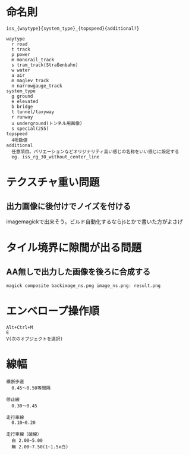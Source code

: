 # 命名則

```
iss_{waytype}{system_type}_{topspeed}{additional?}

waytype
  r road
  t track
  p power
  m monorail_track
  s tram_track(Straßenbahn)
  w water
  a air
  m maglev_track
  n narrowgauge_track
system_type
  g ground
  e elevated
  b bridge
  t tunnel/taxyway
  r runway
  u underground(トンネル用画像)
  s special(255)
topspeed
  4桁数値
additional
  任意項目。バリエーションなどオリジナリティ高い感じの名称をいい感じに設定する
  eg. iss_rg_30_without_center_line
```

# テクスチャ重い問題

## 出力画像に後付けでノイズを付ける
imagemagickで出来そう。ビルド自動化するならjsとかで書いた方がよさげ

# タイル境界に隙間が出る問題
## AA無しで出力した画像を後ろに合成する

```
magick composite backimage_ns.png image_ns.png: result.png
```

# エンベロープ操作順

```
Alt+Ctrl+M
E
V(次のオブジェクトを選択)
```

# 線幅
```
横断歩道
  0.45～0.50等間隔

停止線
  0.30～0.45

走行車線
  0.10~0.20

走行車線（破線）
  白 2.00~5.00
  無 2.00~7.50(1~1.5x白)
```
